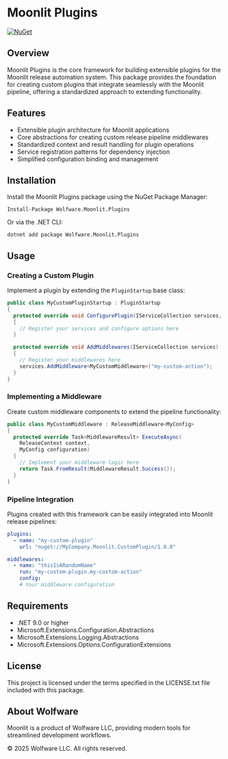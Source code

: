 ﻿# Moonlit Plugins

[![NuGet](https://img.shields.io/nuget/v/Wolfware.Moonlit.Plugins.svg)](https://www.nuget.org/packages/Wolfware.Moonlit.Plugins/)

## Overview

Moonlit Plugins is the core framework for building extensible plugins for the Moonlit release automation system. This
package provides the foundation for creating custom plugins that integrate seamlessly with the Moonlit pipeline,
offering a standardized approach to extending functionality.

## Features

- Extensible plugin architecture for Moonlit applications
- Core abstractions for creating custom release pipeline middlewares
- Standardized context and result handling for plugin operations
- Service registration patterns for dependency injection
- Simplified configuration binding and management

## Installation

Install the Moonlit Plugins package using the NuGet Package Manager:

```
Install-Package Wolfware.Moonlit.Plugins
```

Or via the .NET CLI:

```
dotnet add package Wolfware.Moonlit.Plugins
```

## Usage

### Creating a Custom Plugin

Implement a plugin by extending the `PluginStartup` base class:

```csharp
public class MyCustomPluginStartup : PluginStartup
{
  protected override void ConfigurePlugin(IServiceCollection services, IConfiguration configuration)
  {
    // Register your services and configure options here
  }

  protected override void AddMiddlewares(IServiceCollection services)
  {
    // Register your middlewares here
    services.AddMiddleware<MyCustomMiddleware>("my-custom-action");
  }
}
```

### Implementing a Middleware

Create custom middleware components to extend the pipeline functionality:

```csharp
public class MyCustomMiddleware : ReleaseMiddleware<MyConfig>
{
  protected override Task<MiddlewareResult> ExecuteAsync(
    ReleaseContext context, 
    MyConfig configuration)
  {
    // Implement your middleware logic here
    return Task.FromResult(MiddlewareResult.Success());
  }
}
```

### Pipeline Integration

Plugins created with this framework can be easily integrated into Moonlit release pipelines:

```yaml
plugins:
  - name: "my-custom-plugin"
    url: "nuget://MyCompany.Moonlit.CustomPlugin/1.0.0"

middlewares:
  - name: "thisIsARandomName"
    run: "my-custom-plugin.my-custom-action"
    config:
    # Your middleware configuration
```

## Requirements

- .NET 9.0 or higher
- Microsoft.Extensions.Configuration.Abstractions
- Microsoft.Extensions.Logging.Abstractions
- Microsoft.Extensions.Options.ConfigurationExtensions

## License

This project is licensed under the terms specified in the LICENSE.txt file included with this package.

## About Wolfware

Moonlit is a product of Wolfware LLC, providing modern tools for streamlined development workflows.

© 2025 Wolfware LLC. All rights reserved.
